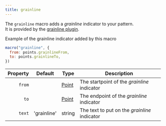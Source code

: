 ```yaml
---
title: grainline
---
```


The `grainline` macro adds a _grainline_ indicator to your pattern.\
It is provided by the [grainline plugin](/reference/plugins/grainline/).

<Example part="plugin_grainline">
Example of the grainline indicator added by this macro
</Example>

```js
macro("grainline", {
  from: points.grainlineFrom,
  to: points.grainlineTo,
})
```

| Property    | Default     | Type       | Description                                  |
|------------:|-------------|------------|----------------------------------------------|
| `from`      |             | [Point][1] | The startpoint of the _grainline_ indicator  |
| `to`        |             | [Point][1] | The endpoint of the _grainline_ indicator    |
| `text`      | 'grainline' | string     | The text to put on the _grainline_ indicator |

[1]: /reference/api/point
